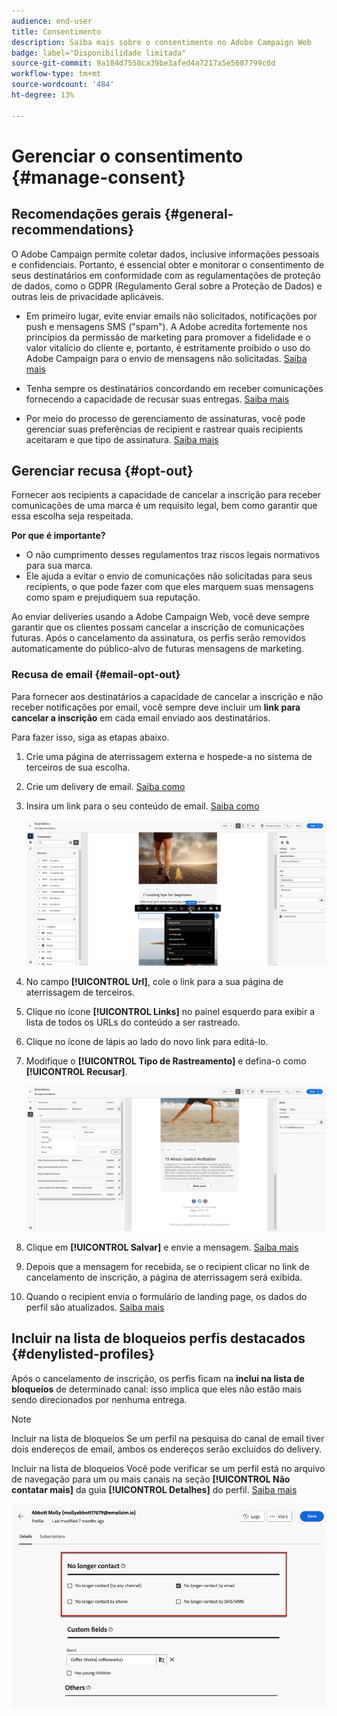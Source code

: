 ```yaml
---
audience: end-user
title: Consentimento
description: Saiba mais sobre o consentimento no Adobe Campaign Web
badge: label="Disponibilidade limitada"
source-git-commit: 9a184d7558ca39be3afed4a7217a5e5687799c0d
workflow-type: tm+mt
source-wordcount: '484'
ht-degree: 13%

---
```


# Gerenciar o consentimento {#manage-consent}

## Recomendações gerais {#general-recommendations}

O Adobe Campaign permite coletar dados, inclusive informações pessoais e confidenciais. Portanto, é essencial obter e monitorar o consentimento de seus destinatários em conformidade com as regulamentações de proteção de dados, como o GDPR (Regulamento Geral sobre a Proteção de Dados) e outras leis de privacidade aplicáveis.

* Em primeiro lugar, evite enviar emails não solicitados, notificações por push e mensagens SMS (&quot;spam&quot;). A Adobe acredita fortemente nos princípios da permissão de marketing para promover a fidelidade e o valor vitalício do cliente e, portanto, é estritamente proibido o uso do Adobe Campaign para o envio de mensagens não solicitadas. [Saiba mais](#denylisted-profiles)

* Tenha sempre os destinatários concordando em receber comunicações fornecendo a capacidade de recusar suas entregas<!-- and keep honoring opt-out requests as quickly as possible-->. [Saiba mais](#opt-out)

* Por meio do processo de gerenciamento de assinaturas, você pode gerenciar suas preferências de recipient e rastrear quais recipients aceitaram e que tipo de assinatura. [Saiba mais](../../delivery/using/about-services-and-subscriptions.md)

## Gerenciar recusa {#opt-out}

Fornecer aos recipients a capacidade de cancelar a inscrição para receber comunicações de uma marca é um requisito legal, bem como garantir que essa escolha seja respeitada. <!--Learn more about the applicable legislation in the [Adobe Campaign Classic v7 documentation](https://experienceleague.adobe.com/docs/campaign-classic/using/getting-started/privacy/privacy-and-recommendations.html#privacy-regulations){target="_blank"}.-->

**Por que é importante?**

* O não cumprimento desses regulamentos traz riscos legais normativos para sua marca.
* Ele ajuda a evitar o envio de comunicações não solicitadas para seus recipients, o que pode fazer com que eles marquem suas mensagens como spam e prejudiquem sua reputação.

Ao enviar deliveries usando a Adobe Campaign Web, você deve sempre garantir que os clientes possam cancelar a inscrição de comunicações futuras. Após o cancelamento da assinatura, os perfis serão removidos automaticamente do público-alvo de futuras mensagens de marketing.

### Recusa de email {#email-opt-out}

Para fornecer aos destinatários a capacidade de cancelar a inscrição e não receber notificações por email, você sempre deve incluir um **link para cancelar a inscrição** em cada email enviado aos destinatários.

Para fazer isso, siga as etapas abaixo.

1. Crie uma página de aterrissagem externa e hospede-a no sistema de terceiros de sua escolha.

1. Crie um delivery de email. [Saiba como](../email/create-email.md)

1. Insira um link para o seu conteúdo de email. [Saiba como](../email/message-tracking.md#insert-links)

   ![](../email/assets/message-tracking-insert-link.png)

1. No campo **[!UICONTROL Url]**, cole o link para a sua página de aterrissagem de terceiros.

1. Clique no ícone **[!UICONTROL Links]** no painel esquerdo para exibir a lista de todos os URLs do conteúdo a ser rastreado.

1. Clique no ícone de lápis ao lado do novo link para editá-lo.

1. Modifique o **[!UICONTROL Tipo de Rastreamento]** e defina-o como **[!UICONTROL Recusar]**.

   ![](../email/assets/message-tracking-edit-a-link.png)

1. Clique em **[!UICONTROL Salvar]** e envie a mensagem. [Saiba mais](../monitor/prepare-send.md)

1. Depois que a mensagem for recebida, se o recipient clicar no link de cancelamento de inscrição, a página de aterrissagem será exibida.

1. Quando o recipient envia o formulário de landing page, os dados do perfil são atualizados. [Saiba mais](#denylisted-profiles)

<!--Any other option availabe such as one-click opt-out link or List-Unsubscribe (to include an unsubscribe link in the email header) to enable opt-out in a delivery?-->

## Incluir na lista de bloqueios perfis destacados {#denylisted-profiles}

Após o cancelamento de inscrição, os perfis ficam na **inclui na lista de bloqueios** de determinado canal: isso implica que eles não estão mais sendo direcionados por nenhuma entrega.

>[!NOTE]
>
>Incluir na lista de bloqueios Se um perfil na pesquisa do canal de email tiver dois endereços de email, ambos os endereços serão excluídos do delivery.

Incluir na lista de bloqueios Você pode verificar se um perfil está no arquivo de navegação para um ou mais canais na seção **[!UICONTROL Não contatar mais]** da guia **[!UICONTROL Detalhes]** do perfil. [Saiba mais](../audience/about-recipients.md#access)

![](assets/profile-no-longer-contact.png)

<!--Denylisted status on quarantine list

Additionally, when recipients report your message as spam, or reply to an SMS message with a keyword such as "STOP", their address or phone number is quarantined with the **[!UICONTROL Denylisted]** status. Their profile is updated accordingly.

QUESTION: When a user marks an email as spam, is the profile's No longer contact section also updated? Apparently no (not the same = quarantine vs denylist)

>[!NOTE]
>
>The **[!UICONTROL Denylisted]** status refers to the address only, the profile is not on the denylist, so that the user continues receiving SMS messages and push notifications.

Learn more about Feedback loops in the [Delivery Best Practices Guide](https://experienceleague.adobe.com/docs/deliverability-learn/deliverability-best-practice-guide/transition-process/infrastructure.html#feedback-loops){target="_blank"}.

Learn more on quarantine in the [Campaign v8 (client console) documentation](https://experienceleague.adobe.com/docs/campaign/campaign-v8/send/failures/quarantines.html#non-deliverable-bounces){target="_blank"}.-->



